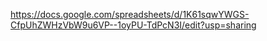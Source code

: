 https://docs.google.com/spreadsheets/d/1K61sqwYWGS-CfpUhZWHzVbW9u6VP--1oyPU-TdPcN3I/edit?usp=sharing